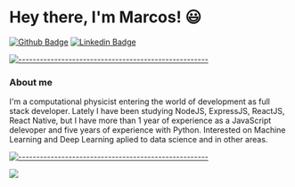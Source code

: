 # Hey there, I'm Marcos! 😃

[![Github Badge](https://img.shields.io/badge/-Github-000?style=flat-square&logo=Github&logoColor=white&link=https://github.com/fagnerpsantos)](https://github.com/acidbutter96)
[![Linkedin Badge](https://img.shields.io/badge/-LinkedIn-blue?style=flat-square&logo=Linkedin&logoColor=white&link=https://www.linkedin.com/in/fagnerpsantos/)](https://www.linkedin.com/in/mpereira96/)

[![-----------------------------------------------------](https://raw.githubusercontent.com/andreasbm/readme/master/assets/lines/colored.png)]()


### About me
I'm a computational physicist entering the world of development as full stack developer. Lately I have been studying NodeJS, ExpressJS, ReactJS, React Native, but I have more than 1 year of experience as a JavaScript delevoper and five years of experience with Python.
Interested on Machine Learning and Deep Learning aplied to data science and in other areas.

[![-----------------------------------------------------](https://raw.githubusercontent.com/andreasbm/readme/master/assets/lines/colored.png)]()


<div style="align=center">
    <img src="https://github-readme-stats.vercel.app/api?username=acidbutter96&count_private=true&show_icons=true&theme=radical" href="https://github.com/anuraghazra/github-readme-stats">
</div>